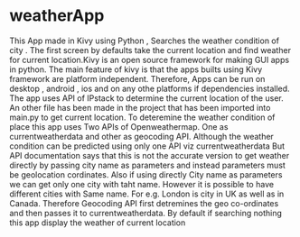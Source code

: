 # weatherApp
This App made in Kivy using Python , Searches the weather condition of city . The first screen by defaults take the current location and find weather for current location.Kivy is an open source framework for making GUI apps in python. The main feature of kivy is that the apps builts using Kivy framework are platform independent. Therefore, Apps can be run on desktop , android , ios and on any othe platforms if dependencies installed.
The app uses API of IPstack to determine the current location of the user. An other file has been made in the project that has been imported into main.py to get current location.
To deteremine the weather condition of place this app uses Two APIs of Openweathermap. One as currentweatherdata and other as geocoding API. Although the weather condition can be predicted using only one API viz currentweatherdata But API documentation says that this is not the accurate version to get weather directly by passing city name as parameters and instead parameters must be geolocation cordinates. Also if using directly City name as parameters we can get only one city with taht name. However it is possible to have different cities with Same name. For e.g. London is city in UK as well as in Canada. Therefore Geocoding API first detremines the geo co-ordinates and then passes it to currentweatherdata.
By default if searching nothing this app display the weather of current location 
